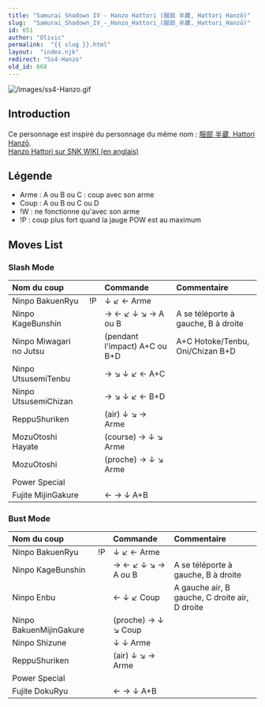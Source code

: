 ```yaml
---
title: "Samurai Shodown IV - Hanzo Hattori (服部 半蔵, Hattori Hanzō)"
slug:  "Samurai_Shodown_IV_-_Hanzo_Hattori_(服部_半蔵,_Hattori_Hanzō)"
id: 651
author: "Olivic"
permalink:  "{{ slug }}.html"
layout:  "index.njk"
redirect: "Ss4-Hanzo"
old_id: 668
---
```


![](/images/ss4-Hanzo.gif "/images/ss4-Hanzo.gif")

## Introduction

Ce personnage est inspiré du personnage du même nom : [服部 半蔵,
Hattori Hanzō](http://fr.wikipedia.org/wiki/Hanz%C5%8D_Hattori).  
[Hanzo Hattori sur SNK WIKI (en
anglais)](http://snk.wikia.com/wiki/Hanzo_Hattori)

## Légende

- Arme : A ou B ou C : coup avec son arme
- Coup : A ou B ou C ou D
- !W : ne fonctionne qu'avec son arme
- !P : coup plus fort quand la jauge POW est au maximum

## Moves List

### Slash Mode

| Nom du coup             |     | Commande                      | Commentaire                         |
|:------------------------|-----|:------------------------------|:------------------------------------|
| Ninpo BakuenRyu         | !P  | ↓ ↙ ← Arme                    |                                     |
| Ninpo KageBunshin       |     | → ← ↙ ↓ ↘ → A ou B            | A se téléporte à gauche, B à droite |
| Ninpo Miwagari no Jutsu |     | (pendant l'impact) A+C ou B+D | A+C Hotoke/Tenbu, Oni/Chizan B+D    |
| Ninpo UtsusemiTenbu     |     | → ↘ ↓ ↙ ← A+C                 |                                     |
| Ninpo UtsusemiChizan    |     | → ↘ ↓ ↙ ← B+D                 |                                     |
| ReppuShuriken           |     | (air) ↓ ↘ → Arme              |                                     |
| MozuOtoshi Hayate       |     | (course) → ↓ ↘ Arme           |                                     |
| MozuOtoshi              |     | (proche) → ↓ ↘ Arme           |                                     |
| Power Special           |     |                               |                                     |
| Fujite MijinGakure      |     | ← → ↓ A+B                     |                                     |

### Bust Mode

| Nom du coup             |     | Commande            | Commentaire                                    |
|:------------------------|-----|:--------------------|:-----------------------------------------------|
| Ninpo BakuenRyu         | !P  | ↓ ↙ ← Arme          |                                                |
| Ninpo KageBunshin       |     | → ← ↙ ↓ ↘ → A ou B  | A se téléporte à gauche, B à droite            |
| Ninpo Enbu              |     | ← ↓ ↙ Coup          | A gauche air, B gauche, C droite air, D droite |
| Ninpo BakuenMijinGakure |     | (proche) → ↓ ↘ Coup |                                                |
| Ninpo Shizune           |     | ↓ ↓ Arme            |                                                |
| ReppuShuriken           |     | (air) ↓ ↘ → Arme    |                                                |
| Power Special           |     |                     |                                                |
| Fujite DokuRyu          |     | ← → ↓ A+B           |                                                |
